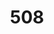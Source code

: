 ---
# This topic lives at
# https://digital.gov/topics/508

# Topic Title
title: "508"

# description — keep it short and clear
summary: ""

# Weight
weight: 1

# For more information on managing topics,
# see https://github.com/GSA/digitalgov.gov/wiki/topics
---